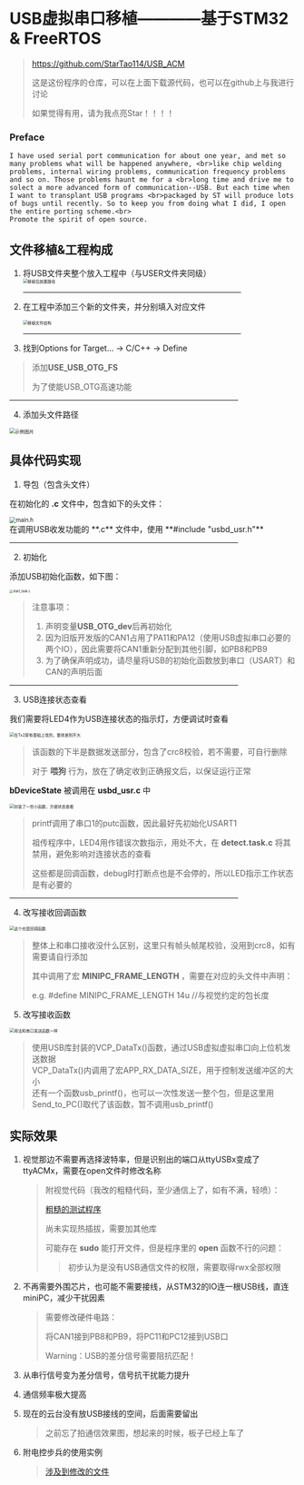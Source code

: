 # USB虚拟串口移植————基于STM32 & FreeRTOS

> https://github.com/StarTao114/USB_ACM
>
> 这是这份程序的仓库，可以在上面下载源代码，也可以在github上与我进行讨论
>
> 如果觉得有用，请为我点亮Star！！！！

### Preface

    I have used serial port communication for about one year, and met so many problems what will be happened anywhere, <br>like chip welding problems, internal wiring problems, communication frequency problems and so on. Those problems haunt me for a <br>long time and drive me to solect a more advanced form of communication--USB. But each time when I want to transplant USB programs <br>packaged by ST will produce lots of bugs until recently. So to keep you from doing what I did, I open the entire porting scheme.<br>
    Promote the spirit of open source.

## 文件移植&工程构成<br>

1. 将USB文件夹整个放入工程中（与USER文件夹同级）<br>
    <img src="./USBDevevoperGuide/images/PacketPath.png" alt="移植包放置路径" title="这一步没问题吧" style="zoom:50%;" />

    <HR style="FILTER:alpha(opacity=100,finishopacity=0,style=3)" width="80%"color=#987cb9 SIZE=3>

2. 在工程中添加三个新的文件夹，并分别填入对应文件<br>
    <div align=left><img src="./USBDevevoperGuide/images/FileStructure.png" alt="移植文件结构" title="这一步也很简单" style="zoom:50%;" /><br>

    <HR style="FILTER:alpha(opacity=100,finishopacity=0,style=3)" width="80%"color=#987cb9 SIZE=3>

3. 找到Options for Target... -> C/C++ -> Define<br>

  > 添加**USE_USB_OTG_FS**<br>
  >
  > 为了使能USB_OTG高速功能<br>

<HR style="FILTER:alpha(opacity=100,finishopacity=0,style=3)" width="80%"color=#987cb9 SIZE=3>

4. 添加头文件路径<br>

<div align=left>
<img src="./USBDevevoperGuide/images/HeadFilePath.png" alt="示例图片" title="这也很简单的啦" style="zoom:60%;" />

## 具体代码实现

1. 导包（包含头文件）

在初始化的 **.c** 文件中，包含如下的头文件：

<div align=left>
<img src="./USBDevevoperGuide/images/include_init.png" alt="main.h" title="这是硬件使能层面，放Hardware比较合适" style="zoom:70%;" /><br>
在调用USB收发功能的 **.c** 文件中，使用 **#include "usbd_usr.h"**


<HR style="FILTER:alpha(opacity=100,finishopacity=0,style=3)" width="80%"color=#987cb9 SIZE=3>

2. 初始化

添加USB初始化函数，如下图：

<div align=left><img src="./USBDevevoperGuide/images/start_task.png" alt="start_task.c" title="注意细节" style="zoom:40%;" /><br>

> 注意事项：
>
> 1. 声明变量**USB_OTG_dev**后再初始化<br>
> 2. 因为旧版开发版的CAN1占用了PA11和PA12（使用USB虚拟串口必要的两个IO），因此需要将CAN1重新分配到其他引脚，如PB8和PB9<br>
> 3. 为了确保声明成功，请尽量将USB的初始化函数放到串口（USART）和CAN的声明后面<br>

<HR style="FILTER:alpha(opacity=100,finishopacity=0,style=3)" width="80%"color=#987cb9 SIZE=3>

3. USB连接状态查看<br>

我们需要将LED4作为USB连接状态的指示灯，方便调试时查看<br>

<div align=left>
<img src="./USBDevevoperGuide/images/Tx2_task.png" alt="在Tx2原有基础上改的，整体差别不大" title="..." style="zoom:50%;" />

> 该函数的下半是数据发送部分，包含了crc8校验，若不需要，可自行删除
>
> 对于 **喂狗** 行为，放在了确定收到正确报文后，以保证运行正常

**bDeviceState** 被调用在 **usbd_usr.c** 中<br>

<div align=left>
<img src="./USBDevevoperGuide/images/USB_situation.png" alt="封装了一些小函数，方便状态查看" title="小函数就是好用" style="zoom:50%;" />

> printf调用了串口1的putc函数，因此最好先初始化USART1<br>
>
> 祖传程序中，LED4用作错误次数指示，用处不大，在 **detect.task.c** 将其禁用，避免影响对连接状态的查看<br>
>
> 这些都是回调函数，debug时打断点也是不会停的，所以LED指示工作状态是有必要的<br>

<HR style="FILTER:alpha(opacity=100,finishopacity=0,style=3)" width="80%"color=#987cb9 SIZE=10>

4. 改写接收回调函数<br>

<div align=left>
<img src="./USBDevevoperGuide/images/USB_Rx.png" alt="这个也是回调函数" title="和视觉做通信协议的同步" style="zoom:50%;" />

> 整体上和串口接收没什么区别，这里只有帧头帧尾校验，没用到crc8，如有需要请自行添加<br>
>
> 其中调用了宏 **MINIPC_FRAME_LENGTH** ，需要在对应的头文件中声明：<br>
>
> e.g. #define MINIPC_FRAME_LENGTH		14u				//与视觉约定的包长度<br>

5. 改写接收函数<br>

<div align=left>
<img src="./USBDevevoperGuide/images/Send2Host.png" alt="用法和串口发送函数一样" title="应该没有问题" style="zoom:50%;" />

> 使用USB库封装的VCP_DataTx()函数，通过USB虚拟虚拟串口向上位机发送数据<br>
> VCP_DataTx()内调用了宏APP_RX_DATA_SIZE，用于控制发送缓冲区的大小<br>
> 还有一个函数usb_printf()，也可以一次性发送一整个包，但是这里用Send_to_PC()取代了该函数，暂不调用usb_printf()<br>

## 实际效果

1. 视觉那边不需要再选择波特率，但是识别出的端口从ttyUSBx变成了ttyACMx，需要在open文件时修改名称

   > 附视觉代码（我改的粗糙代码，至少通信上了，如有不满，轻喷）：
   >
   > [粗糙的测试程序](./USBDevevoperGuide/Program/VisionTest.zip)
   >
   > 尚未实现热插拔，需要加其他库
   >
   > 可能存在 **sudo** 能打开文件，但是程序里的 **open** 函数不行的问题：
   >
   > > 初步认为是没有USB通信文件的权限，需要取得rwx全部权限

2. 不再需要外围芯片，也可能不需要接线，从STM32的IO连一根USB线，直连miniPC，减少干扰因素

   > 需要修改硬件电路：
   >
   > 将CAN1接到PB8和PB9，将PC11和PC12接到USB口
   >
   > Warning：USB的差分信号需要阻抗匹配！

3. 从串行信号变为差分信号，信号抗干扰能力提升

4. 通信频率极大提高

5. 现在的云台没有放USB接线的空间，后面需要留出

   > 之前忘了拍通信效果图，想起来的时候，板子已经上车了

6. 附电控步兵的使用实例

   > [涉及到修改的文件](./USBDevevoperGuide/Program/Public.zip)
